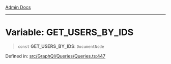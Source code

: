 [Admin Docs](/)

***

# Variable: GET\_USERS\_BY\_IDS

> `const` **GET\_USERS\_BY\_IDS**: `DocumentNode`

Defined in: [src/GraphQl/Queries/Queries.ts:447](https://github.com/PalisadoesFoundation/talawa-admin/blob/main/src/GraphQl/Queries/Queries.ts#L447)
